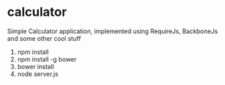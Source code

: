 calculator
=================

Simple Calculator application, implemented using RequireJs, BackboneJs and some other cool stuff

1. npm install
1. npm install -g bower
1. bower install
1. node server.js